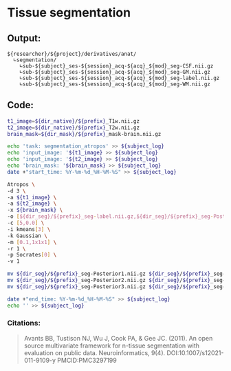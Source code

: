 # Tissue segmentation  
## Output:
```
${researcher}/${project}/derivatives/anat/
  ∟segmentation/
    ∟sub-${subject}_ses-${session}_acq-${acq}_${mod}_seg-CSF.nii.gz
    ∟sub-${subject}_ses-${session}_acq-${acq}_${mod}_seg-GM.nii.gz
    ∟sub-${subject}_ses-${session}_acq-${acq}_${mod}_seg-label.nii.gz
    ∟sub-${subject}_ses-${session}_acq-${acq}_${mod}_seg-WM.nii.gz
```
## Code:
```bash
t1_image=${dir_native}/${prefix}_T1w.nii.gz
t2_image=${dir_native}/${prefix}_T2w.nii.gz
brain_mask=${dir_mask}/${prefix}_mask-brain.nii.gz

echo 'task: segmentation_atropos' >> ${subject_log}
echo 'input_image: '${t1_image} >> ${subject_log}
echo 'input_image: '${t2_image} >> ${subject_log}
echo 'brain_mask: '${brain_mask} >> ${subject_log}
date +"start_time: %Y-%m-%d_%H-%M-%S" >> ${subject_log}

Atropos \
-d 3 \
-a ${t1_image} \
-a ${t2_image} \
-x ${brain_mask} \
-o [${dir_seg}/${prefix}_seg-label.nii.gz,${dir_seg}/${prefix}_seg-Posterior%d.nii.gz] \
-c [5,0.0] \
-i kmeans[3] \
-k Gaussian \
-m [0.1,1x1x1] \
-r 1 \
-p Socrates[0] \
-v 1

mv ${dir_seg}/${prefix}_seg-Posterior1.nii.gz ${dir_seg}/${prefix}_seg-CSF.nii.gz
mv ${dir_seg}/${prefix}_seg-Posterior2.nii.gz ${dir_seg}/${prefix}_seg-GM.nii.gz
mv ${dir_seg}/${prefix}_seg-Posterior3.nii.gz ${dir_seg}/${prefix}_seg-WM.nii.gz

date +"end_time: %Y-%m-%d_%H-%M-%S" >> ${subject_log}
echo '' >> ${subject_log}
```
### Citations:
>Avants BB, Tustison NJ, Wu J, Cook PA, & Gee JC. (2011). An open source multivariate framework for n-tissue segmentation with evaluation on public data. Neuroinformatics, 9(4). DOI:10.1007/s12021-011-9109-y PMCID:PMC3297199
